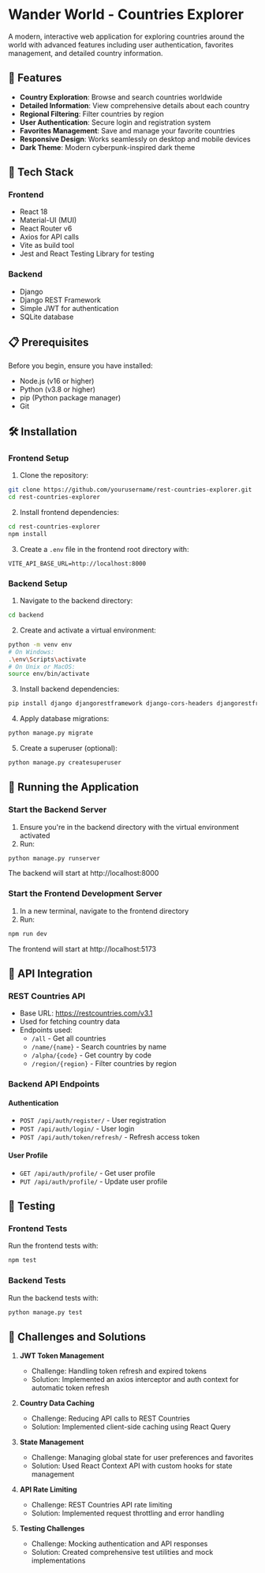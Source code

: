 # Wander World - Countries Explorer

A modern, interactive web application for exploring countries around the world with advanced features including user authentication, favorites management, and detailed country information.

## 🌟 Features

- **Country Exploration**: Browse and search countries worldwide
- **Detailed Information**: View comprehensive details about each country
- **Regional Filtering**: Filter countries by region
- **User Authentication**: Secure login and registration system
- **Favorites Management**: Save and manage your favorite countries
- **Responsive Design**: Works seamlessly on desktop and mobile devices
- **Dark Theme**: Modern cyberpunk-inspired dark theme

## 🚀 Tech Stack

### Frontend
- React 18
- Material-UI (MUI)
- React Router v6
- Axios for API calls
- Vite as build tool
- Jest and React Testing Library for testing

### Backend
- Django
- Django REST Framework
- Simple JWT for authentication
- SQLite database

## 📋 Prerequisites

Before you begin, ensure you have installed:
- Node.js (v16 or higher)
- Python (v3.8 or higher)
- pip (Python package manager)
- Git

## 🛠️ Installation

### Frontend Setup

1. Clone the repository:
```bash
git clone https://github.com/yourusername/rest-countries-explorer.git
cd rest-countries-explorer
```

2. Install frontend dependencies:
```bash
cd rest-countries-explorer
npm install
```

3. Create a `.env` file in the frontend root directory with:
```
VITE_API_BASE_URL=http://localhost:8000
```

### Backend Setup

1. Navigate to the backend directory:
```bash
cd backend
```

2. Create and activate a virtual environment:
```bash
python -m venv env
# On Windows:
.\env\Scripts\activate
# On Unix or MacOS:
source env/bin/activate
```

3. Install backend dependencies:
```bash
pip install django djangorestframework django-cors-headers djangorestframework-simplejwt
```

4. Apply database migrations:
```bash
python manage.py migrate
```

5. Create a superuser (optional):
```bash
python manage.py createsuperuser
```

## 🚀 Running the Application

### Start the Backend Server

1. Ensure you're in the backend directory with the virtual environment activated
2. Run:
```bash
python manage.py runserver
```
The backend will start at http://localhost:8000

### Start the Frontend Development Server

1. In a new terminal, navigate to the frontend directory
2. Run:
```bash
npm run dev
```
The frontend will start at http://localhost:5173

## 🔨 API Integration

### REST Countries API
- Base URL: https://restcountries.com/v3.1
- Used for fetching country data
- Endpoints used:
  - `/all` - Get all countries
  - `/name/{name}` - Search countries by name
  - `/alpha/{code}` - Get country by code
  - `/region/{region}` - Filter countries by region

### Backend API Endpoints

#### Authentication
- `POST /api/auth/register/` - User registration
- `POST /api/auth/login/` - User login
- `POST /api/auth/token/refresh/` - Refresh access token

#### User Profile
- `GET /api/auth/profile/` - Get user profile
- `PUT /api/auth/profile/` - Update user profile

## 🧪 Testing

### Frontend Tests
Run the frontend tests with:
```bash
npm test
```

### Backend Tests
Run the backend tests with:
```bash
python manage.py test
```

## 🚧 Challenges and Solutions

1. **JWT Token Management**
   - Challenge: Handling token refresh and expired tokens
   - Solution: Implemented an axios interceptor and auth context for automatic token refresh

2. **Country Data Caching**
   - Challenge: Reducing API calls to REST Countries
   - Solution: Implemented client-side caching using React Query

3. **State Management**
   - Challenge: Managing global state for user preferences and favorites
   - Solution: Used React Context API with custom hooks for state management

4. **API Rate Limiting**
   - Challenge: REST Countries API rate limiting
   - Solution: Implemented request throttling and error handling

5. **Testing Challenges**
   - Challenge: Mocking authentication and API responses
   - Solution: Created comprehensive test utilities and mock implementations




